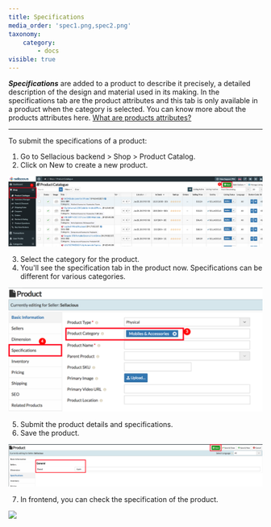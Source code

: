 ```yaml
---
title: Specifications
media_order: 'spec1.png,spec2.png'
taxonomy:
    category:
        - docs
visible: true
---
```


**_Specifications_** are added to a product to describe it precisely, a detailed description of the design and material used in its making. In the specifications tab are the product attributes and this tab is only available in a product when the category is selected. You can know more about the products attributes here. [What are products attributes?](https://www.sellacious.com/documentation-v2#/learn/additional-attributes/product-attributes)

---

To submit the specifications of a product:
1. Go to Sellacious backend > Shop > Product Catalog.
2. Click on New to create a new product.

![](spec1.png)

3. Select the category for the product.
4. You'll see the specification tab in the product now. Specifications can be different for various categories.

![](spec2.png)

5. Submit the product details and specifications.
6. Save the product.

![](spec3.png)

7. In frontend, you can check the specification of the product.

![](spec4.png)
